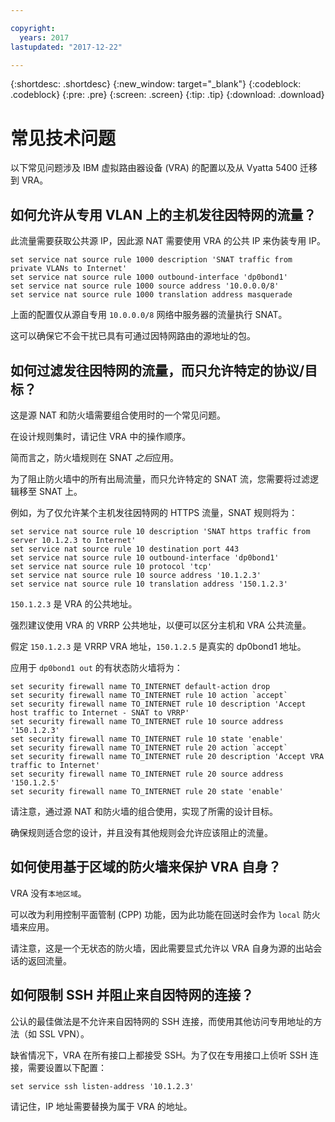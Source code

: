 ```yaml
---

copyright:
  years: 2017
lastupdated: "2017-12-22"

---
```


{:shortdesc: .shortdesc}
{:new_window: target="_blank"}
{:codeblock: .codeblock}
{:pre: .pre}
{:screen: .screen}
{:tip: .tip}
{:download: .download}

# 常见技术问题
以下常见问题涉及 IBM 虚拟路由器设备 (VRA) 的配置以及从 Vyatta 5400 迁移到 VRA。

## 如何允许从专用 VLAN 上的主机发往因特网的流量？
此流量需要获取公共源 IP，因此源 NAT 需要使用 VRA 的公共 IP 来伪装专用 IP。

```
set service nat source rule 1000 description 'SNAT traffic from private VLANs to Internet'
set service nat source rule 1000 outbound-interface 'dp0bond1'
set service nat source rule 1000 source address '10.0.0.0/8'
set service nat source rule 1000 translation address masquerade
```

上面的配置仅从源自专用 `10.0.0.0/8` 网络中服务器的流量执行 SNAT。

这可以确保它不会干扰已具有可通过因特网路由的源地址的包。

## 如何过滤发往因特网的流量，而只允许特定的协议/目标？
这是源 NAT 和防火墙需要组合使用时的一个常见问题。

在设计规则集时，请记住 VRA 中的操作顺序。

简而言之，防火墙规则在 SNAT *之后*应用。

为了阻止防火墙中的所有出局流量，而只允许特定的 SNAT 流，您需要将过滤逻辑移至 SNAT 上。

例如，为了仅允许某个主机发往因特网的 HTTPS 流量，SNAT 规则将为：

```
set service nat source rule 10 description 'SNAT https traffic from server 10.1.2.3 to Internet'
set service nat source rule 10 destination port 443
set service nat source rule 10 outbound-interface 'dp0bond1'
set service nat source rule 10 protocol 'tcp'
set service nat source rule 10 source address '10.1.2.3'
set service nat source rule 10 translation address '150.1.2.3'
```

`150.1.2.3` 是 VRA 的公共地址。 

强烈建议使用 VRA 的 VRRP 公共地址，以便可以区分主机和 VRA 公共流量。

假定 `150.1.2.3` 是 VRRP VRA 地址，`150.1.2.5` 是真实的 dp0bond1 地址。

应用于 `dp0bond1 out` 的有状态防火墙将为：

```
set security firewall name TO_INTERNET default-action drop
set security firewall name TO_INTERNET rule 10 action `accept`
set security firewall name TO_INTERNET rule 10 description 'Accept host traffic to Internet - SNAT to VRRP'
set security firewall name TO_INTERNET rule 10 source address '150.1.2.3'
set security firewall name TO_INTERNET rule 10 state 'enable'
set security firewall name TO_INTERNET rule 20 action `accept`
set security firewall name TO_INTERNET rule 20 description 'Accept VRA traffic to Internet'
set security firewall name TO_INTERNET rule 20 source address '150.1.2.5'
set security firewall name TO_INTERNET rule 20 state 'enable'
```

请注意，通过源 NAT 和防火墙的组合使用，实现了所需的设计目标。 

确保规则适合您的设计，并且没有其他规则会允许应该阻止的流量。 

## 如何使用基于区域的防火墙来保护 VRA 自身？
VRA 没有`本地区域`。

可以改为利用控制平面管制 (CPP) 功能，因为此功能在回送时会作为 `local` 防火墙来应用。

请注意，这是一个无状态的防火墙，因此需要显式允许以 VRA 自身为源的出站会话的返回流量。

## 如何限制 SSH 并阻止来自因特网的连接？
公认的最佳做法是不允许来自因特网的 SSH 连接，而使用其他访问专用地址的方法（如 SSL VPN）。

缺省情况下，VRA 在所有接口上都接受 SSH。为了仅在专用接口上侦听 SSH 连接，需要设置以下配置：

```
set service ssh listen-address '10.1.2.3'
```

请记住，IP 地址需要替换为属于 VRA 的地址。
